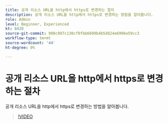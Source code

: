 ```yaml
---
title: 공개 리소스 URL을 http에서 https로 변경하는 절차
description: 공개 리소스 URL을 http에서 https로 변경하는 방법을 알아봅니다.
role: Admin
level: Beginner, Experienced
kt: 8420
source-git-commit: 908c997c130cf0fbb6699b4b5d824e6996e59cc3
workflow-type: tm+mt
source-wordcount: '44'
ht-degree: 0%

---
```



# 공개 리소스 URL을 http에서 https로 변경하는 절차

공개 리소스 URL을 http에서 https로 변경하는 방법을 알아봅니다.

>[!VIDEO](https://video.tv.adobe.com/v/335973?quality=12)
